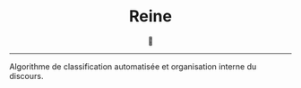 <center>
  <h1>Reine</h1>
</center>
<center>
  👸
</center>
<hr/>

Algorithme de classification automatisée et organisation interne du discours.
